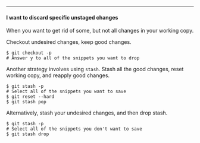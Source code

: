 
<!-- ![xxx](https://raw.githubusercontent.com/ChickenKyiv/awesome-git-article/master/img/PR/CreatePR/branch-dropdown.png) -->


---


#### I want to discard specific unstaged changes

When you want to get rid of some, but not all changes in your working copy.

Checkout undesired changes, keep good changes.

```
$ git checkout -p
# Answer y to all of the snippets you want to drop
```

Another strategy involves using `stash`. Stash all the good changes, reset working copy, and reapply good changes.

```
$ git stash -p
# Select all of the snippets you want to save
$ git reset --hard
$ git stash pop
```

Alternatively, stash your undesired changes, and then drop stash.

```
$ git stash -p
# Select all of the snippets you don't want to save
$ git stash drop
```
